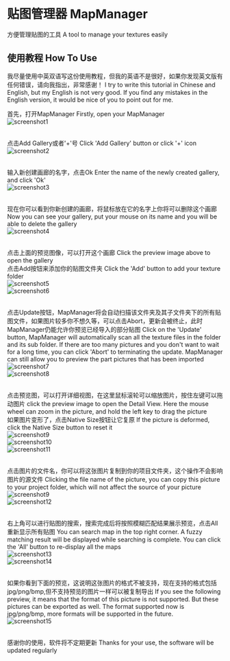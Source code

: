 # 贴图管理器 MapManager
方便管理贴图的工具 A tool to manage your textures easily
## 使用教程 How To Use

我尽量使用中英双语写这份使用教程，但我的英语不是很好，如果你发现英文版有任何错误，请向我指出，非常感谢！ I try to write this tutorial in Chinese and English, but my English is not very good. If you find any mistakes in the English version, it would be nice of you to point out for me.

首先，打开MapManager Firstly, open your MapManager<br>
![screenshot1](https://github.com/RIPmr/MapManager/raw/master/Screenshots/1.png)<br><br>

点击Add Gallery或者'+'号 Click 'Add Gallery' button or click '+' icon<br>
![screenshot2](https://github.com/RIPmr/MapManager/raw/master/Screenshots/2.png)<br><br>

输入新创建画廊的名字，点击Ok Enter the name of the newly created gallery, and click 'Ok'<br>
![screenshot3](https://github.com/RIPmr/MapManager/raw/master/Screenshots/3.png)<br><br>

现在你可以看到你新创建的画廊，将鼠标放在它的名字上你将可以删除这个画廊 Now you can see your gallery, put your mouse on its name and you will be able to delete the gallery<br>
![screenshot4](https://github.com/RIPmr/MapManager/raw/master/Screenshots/4.png)<br><br>

点击上面的预览图像，可以打开这个画廊 Click the preview image above to open the gallery<br>
点击Add按钮来添加你的贴图文件夹 Click the 'Add' button to add your texture folder<br>
![screenshot5](https://github.com/RIPmr/MapManager/raw/master/Screenshots/5.png)<br>
![screenshot6](https://github.com/RIPmr/MapManager/raw/master/Screenshots/6.png)<br><br>

点击Update按钮，MapManager将会自动扫描该文件夹及其子文件夹下的所有贴图文件，如果图片较多你不想久等，可以点击Abort，更新会被终止，此时MapManager仍能允许你预览已经导入的部分贴图 Click on the 'Update' button, MapManager will automatically scan all the texture files in the folder and its sub folder. If there are too many pictures and you don't want to wait for a long time, you can click 'Abort' to terminating the update. MapManager can still allow you to preview the part pictures that has been imported<br>
![screenshot7](https://github.com/RIPmr/MapManager/raw/master/Screenshots/7.png)<br>
![screenshot8](https://github.com/RIPmr/MapManager/raw/master/Screenshots/8.png)<br><br>

点击预览图，可以打开详细视图，在这里鼠标滚轮可以缩放图片，按住左键可以拖动图片 click the preview image to open the Detail View. Here the mouse wheel can zoom in the picture, and hold the left key to drag the picture<br>
如果图片变形了，点击Native Size按钮让它复原 If the picture is deformed, click the Native Size button to reset it<br>
![screenshot9](https://github.com/RIPmr/MapManager/raw/master/Screenshots/9.png)<br>
![screenshot10](https://github.com/RIPmr/MapManager/raw/master/Screenshots/10.png)<br>
![screenshot11](https://github.com/RIPmr/MapManager/raw/master/Screenshots/11.png)<br><br>

点击图片的文件名，你可以将这张图片复制到你的项目文件夹，这个操作不会影响图片的源文件 Clicking the file name of the picture, you can copy this picture to your project folder, which will not affect the source of your picture<br>
![screenshot9](https://github.com/RIPmr/MapManager/raw/master/Screenshots/9.png)<br>
![screenshot12](https://github.com/RIPmr/MapManager/raw/master/Screenshots/12.png)<br><br>

右上角可以进行贴图的搜索，搜索完成后将按照模糊匹配结果展示预览，点击All重新显示所有贴图 You can search map in the top right corner. A fuzzy matching result will be displayed while searching is complete. You can click the 'All' button to re-display all the maps<br>
![screenshot13](https://github.com/RIPmr/MapManager/raw/master/Screenshots/13.png)<br>
![screenshot14](https://github.com/RIPmr/MapManager/raw/master/Screenshots/14.png)<br><br>

如果你看到下面的预览，这说明这张图片的格式不被支持，现在支持的格式包括jpg/png/bmp,但不支持预览的图片一样可以被复制导出 If you see the following preview, it means that the format of this picture is not supported. But these pictures can be exported as well. The format supported now is jpg/png/bmp, more formats will be supported in the future.<br>
![screenshot15](https://github.com/RIPmr/MapManager/raw/master/Screenshots/15.png)<br><br>

感谢你的使用，软件将不定期更新 Thanks for your use, the software will be updated regularly
